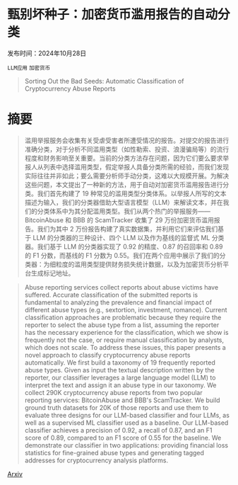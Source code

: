 # 甄别坏种子：加密货币滥用报告的自动分类

发布时间：2024年10月28日

`LLM应用` `加密货币`

> Sorting Out the Bad Seeds: Automatic Classification of Cryptocurrency Abuse Reports

# 摘要

> 滥用举报服务会收集有关受虐受害者所遭受情况的报告。对提交的报告进行准确分类，对于分析不同滥用类型（如性勒索、投资、浪漫骗局等）的流行程度和财务影响至关重要。当前的分类方法存在问题，因为它们要么要求举报人从列表中选择滥用类型，假定举报人具备分类所需的经验，而我们发现实际往往并非如此；要么需要分析师手动分类，这难以大规模开展。为解决这些问题，本文提出了一种新的方法，用于自动对加密货币滥用报告进行分类。我们首先构建了 19 种常见的滥用类型分类体系。以举报人所写的文本描述为输入，我们的分类器借助大型语言模型（LLM）来解读文本，并在我们的分类体系中为其分配滥用类型。我们从两个热门的举报服务——BitcoinAbuse 和 BBB 的 ScamTracker 收集了 29 万份加密货币滥用报告。我们为其中 2 万份报告构建了真实数据集，并利用它们来评估我们基于 LLM 的分类器的三种设计、四个 LLM 以及作为基线的监督式 ML 分类器。我们基于 LLM 的分类器实现了 0.92 的精度、0.87 的召回率和 0.89 的 F1 分数，而基线的 F1 分数为 0.55。我们在两个应用中展示了我们的分类器：为细粒度的滥用类型提供财务损失统计数据，以及为加密货币分析平台生成标记地址。

> Abuse reporting services collect reports about abuse victims have suffered. Accurate classification of the submitted reports is fundamental to analyzing the prevalence and financial impact of different abuse types (e.g., sextortion, investment, romance). Current classification approaches are problematic because they require the reporter to select the abuse type from a list, assuming the reporter has the necessary experience for the classification, which we show is frequently not the case, or require manual classification by analysts, which does not scale. To address these issues, this paper presents a novel approach to classify cryptocurrency abuse reports automatically. We first build a taxonomy of 19 frequently reported abuse types. Given as input the textual description written by the reporter, our classifier leverages a large language model (LLM) to interpret the text and assign it an abuse type in our taxonomy. We collect 290K cryptocurrency abuse reports from two popular reporting services: BitcoinAbuse and BBB's ScamTracker. We build ground truth datasets for 20K of those reports and use them to evaluate three designs for our LLM-based classifier and four LLMs, as well as a supervised ML classifier used as a baseline. Our LLM-based classifier achieves a precision of 0.92, a recall of 0.87, and an F1 score of 0.89, compared to an F1 score of 0.55 for the baseline. We demonstrate our classifier in two applications: providing financial loss statistics for fine-grained abuse types and generating tagged addresses for cryptocurrency analysis platforms.

[Arxiv](https://arxiv.org/abs/2410.21041)